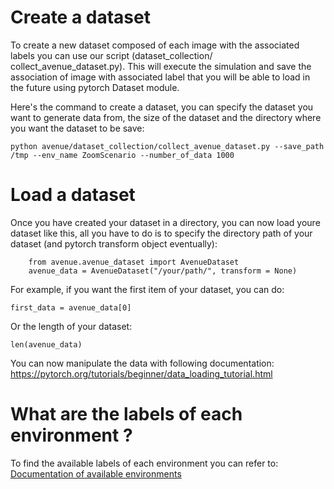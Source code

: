 # Create a dataset

To create a new dataset composed of each image with the associated labels you can use our script (dataset_collection/
collect_avenue_dataset.py). This will execute the simulation and save the association of image with associated label
that you will be able to load in the future using pytorch Dataset module.

Here's the command to create a dataset, you can specify the dataset you want to generate data from, the size of 
the dataset and the directory where you want the dataset to be save:

```
python avenue/dataset_collection/collect_avenue_dataset.py --save_path /tmp --env_name ZoomScenario --number_of_data 1000
```

# Load a dataset
Once you have created your dataset in a directory, you can now load youre dataset like this, all you have to do is
to specify the directory path of your dataset (and pytorch transform object eventually):

```
    from avenue.avenue_dataset import AvenueDataset
    avenue_data = AvenueDataset("/your/path/", transform = None)
```


For example, if you want the first item of your dataset, you can do:

```
first_data = avenue_data[0]
```

Or the length of your dataset:

```
len(avenue_data)
```

You can now manipulate the data with following documentation: https://pytorch.org/tutorials/beginner/data_loading_tutorial.html

# What are the labels of each environment ?

To find the available labels of each environment you can refer to: 
[Documentation of available environments](ENVIRONMENTS.md)